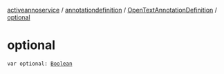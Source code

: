 [activeannoservice](../../index.md) / [annotationdefinition](../index.md) / [OpenTextAnnotationDefinition](index.md) / [optional](./optional.md)

# optional

`var optional: `[`Boolean`](https://kotlinlang.org/api/latest/jvm/stdlib/kotlin/-boolean/index.html)